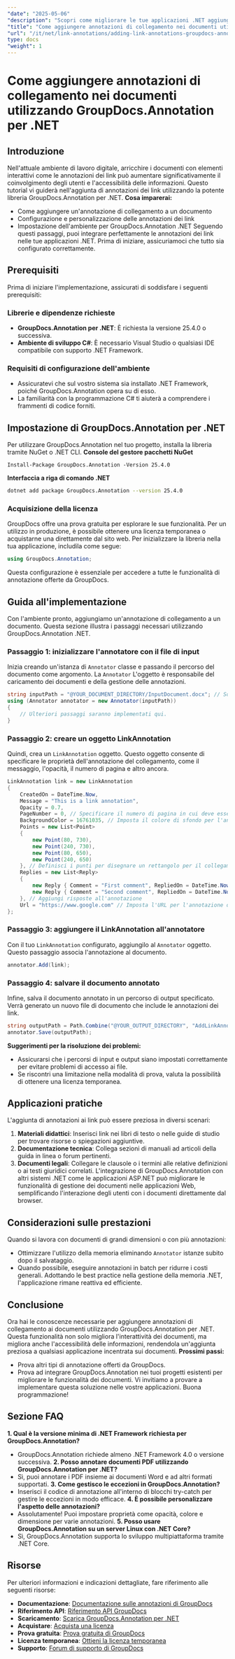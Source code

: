 ```yaml
---
"date": "2025-05-06"
"description": "Scopri come migliorare le tue applicazioni .NET aggiungendo annotazioni interattive tramite link utilizzando la potente libreria GroupDocs.Annotation. Segui la nostra guida passo passo e migliora l'interattività dei documenti oggi stesso."
"title": "Come aggiungere annotazioni di collegamento nei documenti utilizzando GroupDocs.Annotation per .NET | Guida per sviluppatori"
"url": "/it/net/link-annotations/adding-link-annotations-groupdocs-annotation-dotnet/"
type: docs
"weight": 1
---
```


# Come aggiungere annotazioni di collegamento nei documenti utilizzando GroupDocs.Annotation per .NET
## Introduzione
Nell'attuale ambiente di lavoro digitale, arricchire i documenti con elementi interattivi come le annotazioni dei link può aumentare significativamente il coinvolgimento degli utenti e l'accessibilità delle informazioni. Questo tutorial vi guiderà nell'aggiunta di annotazioni dei link utilizzando la potente libreria GroupDocs.Annotation per .NET.
**Cosa imparerai:**
- Come aggiungere un'annotazione di collegamento a un documento
- Configurazione e personalizzazione delle annotazioni dei link
- Impostazione dell'ambiente per GroupDocs.Annotation .NET
Seguendo questi passaggi, puoi integrare perfettamente le annotazioni dei link nelle tue applicazioni .NET. Prima di iniziare, assicuriamoci che tutto sia configurato correttamente.
## Prerequisiti
Prima di iniziare l'implementazione, assicurati di soddisfare i seguenti prerequisiti:
### Librerie e dipendenze richieste
- **GroupDocs.Annotation per .NET**: È richiesta la versione 25.4.0 o successiva.
- **Ambiente di sviluppo C#**: È necessario Visual Studio o qualsiasi IDE compatibile con supporto .NET Framework.
### Requisiti di configurazione dell'ambiente
- Assicuratevi che sul vostro sistema sia installato .NET Framework, poiché GroupDocs.Annotation opera su di esso.
- La familiarità con la programmazione C# ti aiuterà a comprendere i frammenti di codice forniti.
## Impostazione di GroupDocs.Annotation per .NET
Per utilizzare GroupDocs.Annotation nel tuo progetto, installa la libreria tramite NuGet o .NET CLI.
**Console del gestore pacchetti NuGet**
```shell
Install-Package GroupDocs.Annotation -Version 25.4.0
```
**Interfaccia a riga di comando .NET**
```bash
dotnet add package GroupDocs.Annotation --version 25.4.0
```
### Acquisizione della licenza
GroupDocs offre una prova gratuita per esplorare le sue funzionalità. Per un utilizzo in produzione, è possibile ottenere una licenza temporanea o acquistarne una direttamente dal sito web.
Per inizializzare la libreria nella tua applicazione, includila come segue:
```csharp
using GroupDocs.Annotation;
```
Questa configurazione è essenziale per accedere a tutte le funzionalità di annotazione offerte da GroupDocs.
## Guida all'implementazione
Con l'ambiente pronto, aggiungiamo un'annotazione di collegamento a un documento. Questa sezione illustra i passaggi necessari utilizzando GroupDocs.Annotation .NET.
### Passaggio 1: inizializzare l'annotatore con il file di input
Inizia creando un'istanza di `Annotator` classe e passando il percorso del documento come argomento. La `Annotator` L'oggetto è responsabile del caricamento dei documenti e della gestione delle annotazioni.
```csharp
string inputPath = "@YOUR_DOCUMENT_DIRECTORY/InputDocument.docx"; // Sostituisci con il percorso del tuo documento
using (Annotator annotator = new Annotator(inputPath))
{
    // Ulteriori passaggi saranno implementati qui.
}
```
### Passaggio 2: creare un oggetto LinkAnnotation
Quindi, crea un `LinkAnnotation` oggetto. Questo oggetto consente di specificare le proprietà dell'annotazione del collegamento, come il messaggio, l'opacità, il numero di pagina e altro ancora.
```csharp
LinkAnnotation link = new LinkAnnotation
{
    CreatedOn = DateTime.Now,
    Message = "This is a link annotation",
    Opacity = 0.7,
    PageNumber = 0, // Specificare il numero di pagina in cui deve essere aggiunto il collegamento
    BackgroundColor = 16761035, // Imposta il colore di sfondo per l'annotazione
    Points = new List<Point>
    {
        new Point(80, 730),
        new Point(240, 730),
        new Point(80, 650),
        new Point(240, 650)
    }, // Definisci i punti per disegnare un rettangolo per il collegamento
    Replies = new List<Reply>
    {
        new Reply { Comment = "First comment", RepliedOn = DateTime.Now },
        new Reply { Comment = "Second comment", RepliedOn = DateTime.Now }
    }, // Aggiungi risposte all'annotazione
    Url = "https://www.google.com" // Imposta l'URL per l'annotazione del collegamento
};
```
### Passaggio 3: aggiungere il LinkAnnotation all'annotatore
Con il tuo `LinkAnnotation` configurato, aggiungilo al `Annotator` oggetto. Questo passaggio associa l'annotazione al documento.
```csharp
annotator.Add(link);
```
### Passaggio 4: salvare il documento annotato
Infine, salva il documento annotato in un percorso di output specificato. Verrà generato un nuovo file di documento che include le annotazioni dei link.
```csharp
string outputPath = Path.Combine("@YOUR_OUTPUT_DIRECTORY", "AddLinkAnnotation-output.docx");
annotator.Save(outputPath);
```
**Suggerimenti per la risoluzione dei problemi:**
- Assicurarsi che i percorsi di input e output siano impostati correttamente per evitare problemi di accesso ai file.
- Se riscontri una limitazione nella modalità di prova, valuta la possibilità di ottenere una licenza temporanea.
## Applicazioni pratiche
L'aggiunta di annotazioni ai link può essere preziosa in diversi scenari:
1. **Materiali didattici**: Inserisci link nei libri di testo o nelle guide di studio per trovare risorse o spiegazioni aggiuntive.
2. **Documentazione tecnica**: Collega sezioni di manuali ad articoli della guida in linea o forum pertinenti.
3. **Documenti legali**: Collegare le clausole o i termini alle relative definizioni o ai testi giuridici correlati.
L'integrazione di GroupDocs.Annotation con altri sistemi .NET come le applicazioni ASP.NET può migliorare le funzionalità di gestione dei documenti nelle applicazioni Web, semplificando l'interazione degli utenti con i documenti direttamente dal browser.
## Considerazioni sulle prestazioni
Quando si lavora con documenti di grandi dimensioni o con più annotazioni:
- Ottimizzare l'utilizzo della memoria eliminando `Annotator` istanze subito dopo il salvataggio.
- Quando possibile, eseguire annotazioni in batch per ridurre i costi generali.
Adottando le best practice nella gestione della memoria .NET, l'applicazione rimane reattiva ed efficiente.
## Conclusione
Ora hai le conoscenze necessarie per aggiungere annotazioni di collegamento ai documenti utilizzando GroupDocs.Annotation per .NET. Questa funzionalità non solo migliora l'interattività dei documenti, ma migliora anche l'accessibilità delle informazioni, rendendola un'aggiunta preziosa a qualsiasi applicazione incentrata sui documenti.
**Prossimi passi:**
- Prova altri tipi di annotazione offerti da GroupDocs.
- Prova ad integrare GroupDocs.Annotation nei tuoi progetti esistenti per migliorare le funzionalità dei documenti.
Vi invitiamo a provare a implementare questa soluzione nelle vostre applicazioni. Buona programmazione!
## Sezione FAQ
**1. Qual è la versione minima di .NET Framework richiesta per GroupDocs.Annotation?**
   - GroupDocs.Annotation richiede almeno .NET Framework 4.0 o versione successiva.
**2. Posso annotare documenti PDF utilizzando GroupDocs.Annotation per .NET?**
   - Sì, puoi annotare i PDF insieme ai documenti Word e ad altri formati supportati.
**3. Come gestisco le eccezioni in GroupDocs.Annotation?**
   - Inserisci il codice di annotazione all'interno di blocchi try-catch per gestire le eccezioni in modo efficace.
**4. È possibile personalizzare l'aspetto delle annotazioni?**
   - Assolutamente! Puoi impostare proprietà come opacità, colore e dimensione per varie annotazioni.
**5. Posso usare GroupDocs.Annotation su un server Linux con .NET Core?**
   - Sì, GroupDocs.Annotation supporta lo sviluppo multipiattaforma tramite .NET Core.
## Risorse
Per ulteriori informazioni e indicazioni dettagliate, fare riferimento alle seguenti risorse:
- **Documentazione**: [Documentazione sulle annotazioni di GroupDocs](https://docs.groupdocs.com/annotation/net/)
- **Riferimento API**: [Riferimento API GroupDocs](https://reference.groupdocs.com/annotation/net/)
- **Scaricamento**: [Scarica GroupDocs.Annotation per .NET](https://releases.groupdocs.com/annotation/net/)
- **Acquistare**: [Acquista una licenza](https://purchase.groupdocs.com/buy)
- **Prova gratuita**: [Prova gratuita di GroupDocs](https://releases.groupdocs.com/annotation/net/)
- **Licenza temporanea**: [Ottieni la licenza temporanea](https://purchase.groupdocs.com/temporary-license/)
- **Supporto**: [Forum di supporto di GroupDocs](https://forum.groupdocs.com/c/annotation/)